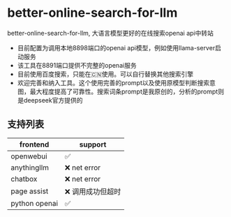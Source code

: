 # better-online-search-for-llm
better-online-search-for-llm, 大语言模型更好的在线搜索openai api中转站

- 目前配置为调用本地8898端口的openai api模型，例如使用llama-server启动服务
- 该工具在8891端口提供不完整的openai服务
- 目前使用百度搜索，只能在🇨🇳使用。可以自行替换其他搜索引擎
- 欢迎完善和纳入工具。这个使用完善的prompt以及使用原模型判断搜索意图，最大程度提高了可靠性。搜索词条prompt是我原创的，分析的prompt则是deepseek官方提供的

## 支持列表
| frontend | support |
| --- | --- |
| openwebui | ✅ |
| anythingllm | ❌ net error|
| chatbox | ❌ net error|
| page assist | ❌ 调用成功但超时|
| python openai | ✅ |





